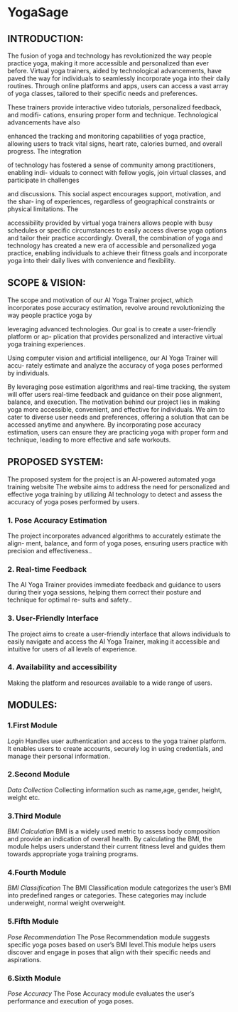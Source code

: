 # YogaSage
## INTRODUCTION: 
The fusion of yoga and technology has revolutionized the way people practice yoga,
making it more accessible and personalized than ever before. Virtual yoga trainers,
aided by technological advancements, have paved the way for individuals to seamlessly
incorporate yoga into their daily routines. Through online platforms and apps, users
can access a vast array of yoga classes, tailored to their specific needs and preferences.

These trainers provide interactive video tutorials, personalized feedback, and modifi-
cations, ensuring proper form and technique. Technological advancements have also

enhanced the tracking and monitoring capabilities of yoga practice, allowing users to
track vital signs, heart rate, calories burned, and overall progress. The integration

of technology has fostered a sense of community among practitioners, enabling indi-
viduals to connect with fellow yogis, join virtual classes, and participate in challenges

and discussions. This social aspect encourages support, motivation, and the shar-
ing of experiences, regardless of geographical constraints or physical limitations. The

accessibility provided by virtual yoga trainers allows people with busy schedules or
specific circumstances to easily access diverse yoga options and tailor their practice
accordingly. Overall, the combination of yoga and technology has created a new era of
accessible and personalized yoga practice, enabling individuals to achieve their fitness
goals and incorporate yoga into their daily lives with convenience and flexibility.

## SCOPE & VISION: 
The scope and motivation of our AI Yoga Trainer project, which incorporates pose
accuracy estimation, revolve around revolutionizing the way people practice yoga by

leveraging advanced technologies. Our goal is to create a user-friendly platform or ap-
plication that provides personalized and interactive virtual yoga training experiences.

Using computer vision and artificial intelligence, our AI Yoga Trainer will accu-
rately estimate and analyze the accuracy of yoga poses performed by individuals.

By leveraging pose estimation algorithms and real-time tracking, the system will offer
users real-time feedback and guidance on their pose alignment, balance, and execution.
The motivation behind our project lies in making yoga more accessible, convenient,
and effective for individuals. We aim to cater to diverse user needs and preferences,
offering a solution that can be accessed anytime and anywhere. By incorporating pose
accuracy estimation, users can ensure they are practicing yoga with proper form and
technique, leading to more effective and safe workouts.

## PROPOSED SYSTEM:
The proposed system for the project is an AI-powered automated yoga training website
The website aims to address the need for personalized and effective yoga training by
utilizing AI technology to detect and assess the accuracy of yoga poses performed by
users.
### 1. Pose Accuracy Estimation
The project incorporates advanced algorithms to accurately estimate the align-
ment, balance, and form of yoga poses, ensuring users practice with precision and
effectiveness..
### 2. Real-time Feedback
The AI Yoga Trainer provides immediate feedback and guidance to users during
their yoga sessions, helping them correct their posture and technique for optimal re-
sults and safety..
### 3. User-Friendly Interface
The project aims to create a user-friendly interface that allows individuals to
easily navigate and access the AI Yoga Trainer, making it accessible and intuitive for
users of all levels of experience.
### 4. Availability and accessibility
Making the platform and resources available to a wide range of users.

## MODULES:
### 1.First Module
_Login_
Handles user authentication and access to the yoga trainer platform. It enables
users to create accounts, securely log in using credentials, and manage their personal
information.
### 2.Second Module
_Data Collection_
Collecting information such as name,age, gender, height, weight etc.
### 3.Third Module
_BMI Calculation_
BMI is a widely used metric to assess body composition and provide an indication
of overall health. By calculating the BMI, the module helps users understand their
current fitness level and guides them towards appropriate yoga training programs.
### 4.Fourth Module
_BMI Classification_
The BMI Classification module categorizes the user’s BMI into predefined ranges
or categories. These categories may include underweight, normal weight overweight.
### 5.Fifth Module
_Pose Recommendation_
The Pose Recommendation module suggests specific yoga poses based on user’s
BMI level.This module helps users discover and engage in poses that align with their
specific needs and aspirations.
### 6.Sixth Module
_Pose Accuracy_
The Pose Accuracy module evaluates the user’s performance and execution of
yoga poses.
